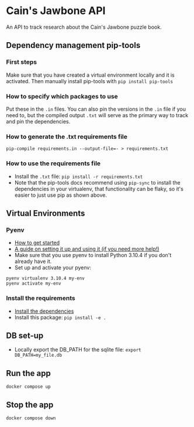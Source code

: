 # Cain's Jawbone API
An API to track research about the Cain's Jawbone puzzle book.
## Dependency management pip-tools

### First steps
Make sure that you have created a virtual environment locally and it is activated. Then manually install pip-tools with `pip install pip-tools`

### How to specify which packages to use
Put these in the `.in` files. You can also pin the versions in the `.in` file if you need to, but the compiled output `.txt` will serve as the primary way to track and pin the dependencies.

### How to generate the .txt requirements file
`pip-compile requirements.in --output-file=- > requirements.txt`

### How to use the requirements file
- Install the `.txt` file:
`pip install -r requirements.txt`
- Note that the pip-tools docs recommend using `pip-sync` to install the dependencies in your virtualenv, that functionality can be flaky, so it's easier to just use pip as shown above.

## Virtual Environments

### Pyenv
- [How to get started](https://github.com/pyenv/pyenv)
- [A guide on setting it up and using it (if you need more help!)](https://realpython.com/intro-to-pyenv/)
- Make sure that you use pyenv to install Python 3.10.4 if you don't already have it.
- Set up and activate your pyenv:
```
pyenv virtualenv 3.10.4 my-env
pyenv activate my-env
```

### Install the requirements
- [Install the dependencies](#How-to-use-the-requirements-file)
- Install this package: `pip install -e .`

## DB set-up
- Locally export the DB_PATH for the sqlite file: `export DB_PATH=my_file.db`

## Run the app
`docker compose up`
## Stop the app
`docker compose down`
